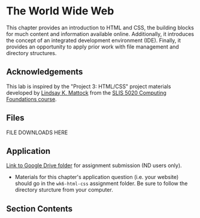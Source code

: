 # The World Wide Web

This chapter provides an introduction to HTML and CSS, the building blocks for much content and information available online. Additionally, it introduces the concept of an integrated development environment (IDE). Finally, it provides an opportunity to apply prior work with file management and directory structures.

## Acknowledgements

This lab is inspired by the "Project 3: HTML/CSS" project materials developed by [Lindsay K. Mattock](http://lindsaymattock.net/) from the [SLIS 5020 Computing Foundations course](http://lindsaymattock.net/computingfoundations.html). 

## Files

FILE DOWNLOADS HERE

## Application 

[Link to Google Drive folder](https://drive.google.com/drive/folders/1btaMEcpz_IoKgNZU4fTmf4l_n9dsga1V?usp=drive_link) for assignment submission (ND users only).
- Materials for this chapter's application question (i.e. your website) should go in the `wk6-html-css` assignment folder. Be sure to follow the directory sturcture from your computer.

## Section Contents

```{tableofcontents}
```
